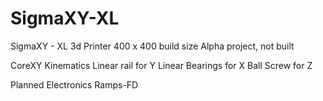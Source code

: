# SigmaXY-XL
SigmaXY - XL 3d Printer 400 x 400 build size
Alpha project, not built

CoreXY Kinematics
Linear rail for Y
Linear Bearings for X
Ball Screw for Z

Planned Electronics Ramps-FD
